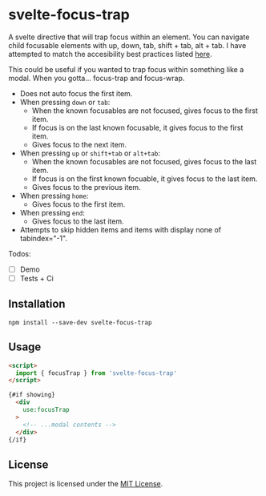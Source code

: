 # svelte-focus-trap

<!-- ![npm](https://img.shields.io/npm/v/ember-trap-focus) -->

A svelte directive that will trap focus within an element.
You can navigate child focusable elements with up, down, tab, shift + tab, alt + tab. I have attempted to match the accesibility best practices listed [here](https://www.w3.org/TR/wai-aria-practices/examples/menu-button/menu-button-links.html).

This could be useful if you wanted to trap focus within something like a modal. When you gotta... focus-trap and focus-wrap.

* Does not auto focus the first item.
  <!-- * Scope this [auto-focus modifier](https://github.com/qonto/ember-autofocus-modifier) out if you need that. -->
* When pressing `down` or `tab`:
  * When the known focusables are not focused, gives focus to the first item.
  * If focus is on the last known focusable, it gives focus to the first item.
  * Gives focus to the next item.
* When pressing `up` or `shift+tab` or `alt+tab`:
  * When the known focusables are not focused, gives focus to the last item.
  * If focus is on the first known focuable, it gives focus to the last item.
  * Gives focus to the previous item.
* When pressing `home`:
  * Gives focus to the first item.
* When pressing `end`:
  * Gives focus to the last item.
* Attempts to skip hidden items and items with display none of tabindex="-1".


Todos:
- [ ] Demo
- [ ] Tests + Ci

Installation
------------------------------------------------------------------------------

```
npm install --save-dev svelte-focus-trap
```

Usage
------------------------------------------------------------------------------

```html
<script>
  import { focusTrap } from 'svelte-focus-trap'
</script>

{#if showing}
  <div
    use:focusTrap
  > 
    <!-- ...modal contents -->
  </div>
{/if}
```

License
------------------------------------------------------------------------------

This project is licensed under the [MIT License](LICENSE.md).
